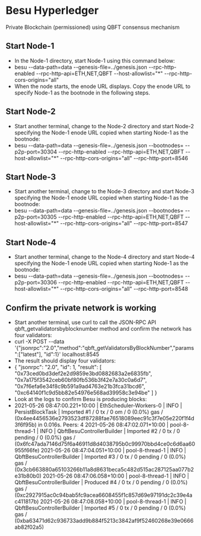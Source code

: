 # Besu Hyperledger

Private Blockchain (permissioned) using QBFT consensus mechanism



## Start Node-1

* In the Node-1 directory, start Node-1 using this command below:
* besu --data-path=data --genesis-file=../genesis.json --rpc-http-enabled --rpc-http-api=ETH,NET,QBFT --host-allowlist="\*" --rpc-http-cors-origins="all"
* When the node starts, the enode URL displays. Copy the enode URL to specify Node-1 as the bootnode in the following steps.



## Start Node-2

* Start another terminal, change to the Node-2 directory and start Node-2 specifying the Node-1 enode URL copied when starting Node-1 as the bootnode:
* besu --data-path=data --genesis-file=../genesis.json --bootnodes=<Node-1 Enode URL> --p2p-port=30304 --rpc-http-enabled --rpc-http-api=ETH,NET,QBFT --host-allowlist="\*" --rpc-http-cors-origins="all" --rpc-http-port=8546



## Start Node-3

* Start another terminal, change to the Node-3 directory and start Node-3 specifying the Node-1 enode URL copied when starting Node-1 as the bootnode:
* besu --data-path=data --genesis-file=../genesis.json --bootnodes=<Node-1 Enode URL> --p2p-port=30305 --rpc-http-enabled --rpc-http-api=ETH,NET,QBFT --host-allowlist="\*" --rpc-http-cors-origins="all" --rpc-http-port=8547



## Start Node-4

* Start another terminal, change to the Node-4 directory and start Node-4 specifying the Node-1 enode URL copied when starting Node-1 as the bootnode:
* besu --data-path=data --genesis-file=../genesis.json --bootnodes=<Node-1 Enode URL> --p2p-port=30306 --rpc-http-enabled --rpc-http-api=ETH,NET,QBFT --host-allowlist="\*" --rpc-http-cors-origins="all" --rpc-http-port=8548



## Confirm the private network is working

* Start another terminal, use curl to call the JSON-RPC API qbft_getvalidatorsbyblocknumber method and confirm the network has four validators:
* curl -X POST --data '{"jsonrpc":"2.0","method":"qbft_getValidatorsByBlockNumber","params":["latest"], "id":1}' localhost:8545
* The result should display four validators:
* {
  "jsonrpc": "2.0",
  "id": 1,
  "result": [
  "0x73ced0bd3def2e2d9859e3bd0882683a2e6835fb",
  "0x7a175f3542ceb60bf80fb536b3f42e7a30c0a6d7",
  "0x7f6efa6e34f8c9b591a9ad4763e21b3fca31bcd6",
  "0xc64140f1c9d5bb82e54976e568ad39958c3e94be"
  ]
  }
* Look at the logs to confirm Besu is producing blocks:
* 2021-05-26 08:47:00.221+10:00 | EthScheduler-Workers-0 | INFO  | PersistBlockTask | Imported #1 / 0 tx / 0 om / 0 (0.0%) gas / (0x4ee4456536e2793523df87288fae76518089eec91c3f7e05e220f1f4d3f6f95b) in 0.016s. Peers: 4
2021-05-26 08:47:02.071+10:00 | pool-8-thread-1 | INFO  | QbftBesuControllerBuilder | Imported #2 / 0 tx / 0 pending / 0 (0.0%) gas / (0x6fc47ada7146d75f6a46911d8d4038795b0c99970bbd4ce0c6d6aa60955f66fe)
2021-05-26 08:47:04.051+10:00 | pool-8-thread-1 | INFO  | QbftBesuControllerBuilder | Imported #3 / 0 tx / 0 pending / 0 (0.0%) gas / (0x3cb663880a65103266b11a8d8631beca5c482d515ac287125aa077b2e31b80b0)
2021-05-26 08:47:06.058+10:00 | pool-8-thread-1 | INFO  | QbftBesuControllerBuilder | Produced #4 / 0 tx / 0 pending / 0 (0.0%) gas / (0xc2927915ac0c94bab5fc9acea6608455f1c857d69e97191dc2c39e4ac411817b)
2021-05-26 08:47:08.058+10:00 | pool-8-thread-1 | INFO  | QbftBesuControllerBuilder | Imported #5 / 0 tx / 0 pending / 0 (0.0%) gas / (0xba63471d62c936733add9b884f5213c3842af9f52460268e39e0666ab82f02a5)
